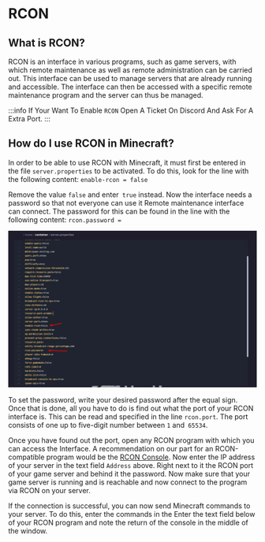 # RCON

## What is RCON?
RCON is an interface in various programs, such as game servers, 
with which remote maintenance as well as remote administration can be carried out.
This interface can be used to manage servers that are already running and accessible.
The interface can then be accessed with a specific remote maintenance program
and the server can thus be managed.

:::info
If Your Want To Enable ``RCON`` Open A Ticket On Discord And Ask For A Extra Port.
:::

## How do I use RCON in Minecraft?
In order to be able to use RCON with Minecraft, it must first be entered in the file `server.properties`
to be activated. To do this, look for the line with the following content:
`enable-rcon = false`

Remove the value `false` and enter` true` instead.
Now the interface needs a password so that not everyone can use it
Remote maintenance interface can connect. The password for this can be found in the line
with the following content:
`rcon.password =`

![](/img/rcon/rcon1.png)

To set the password, write your desired password after the equal sign.
Once that is done, all you have to do is find out what the port of your RCON interface is.
This can be read and specified in the line `rcon.port`. The port consists of one
up to five-digit number between `1` and` 65534`.

Once you have found out the port, open any RCON program with which you can access the
Interface. A recommendation on our part for an RCON-compatible program would be the [RCON Console](https://sourceforge.net/projects/rconconsole/).
Now enter the IP address of your server in the text field `Address` above. Right next to it the
RCON port of your game server and behind it the password. Now make sure that your game server is running
and is reachable and now connect to the program via RCON on your server.

If the connection is successful, you can now send Minecraft commands to your server. To do this, enter the commands in the
Enter the text field below of your RCON program and note the return of the console in the middle of the window.